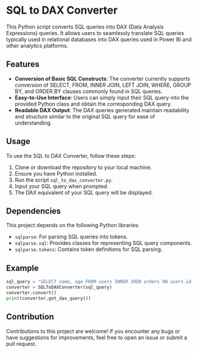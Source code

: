 # SQL to DAX Converter

This Python script converts SQL queries into DAX (Data Analysis Expressions) queries. It allows users to seamlessly translate SQL queries typically used in relational databases into DAX queries used in Power BI and other analytics platforms.

## Features

- **Conversion of Basic SQL Constructs**: The converter currently supports conversion of SELECT, FROM, INNER JOIN, LEFT JOIN, WHERE, GROUP BY, and ORDER BY clauses commonly found in SQL queries.
- **Easy-to-Use Interface**: Users can simply input their SQL query into the provided Python class and obtain the corresponding DAX query.
- **Readable DAX Output**: The DAX queries generated maintain readability and structure similar to the original SQL query for ease of understanding.

## Usage

To use the SQL to DAX Converter, follow these steps:

1. Clone or download the repository to your local machine.
2. Ensure you have Python installed.
3. Run the script `sql_to_dax_converter.py`.
4. Input your SQL query when prompted.
5. The DAX equivalent of your SQL query will be displayed.

## Dependencies

This project depends on the following Python libraries:
- `sqlparse`: For parsing SQL queries into tokens.
- `sqlparse.sql`: Provides classes for representing SQL query components.
- `sqlparse.tokens`: Contains token definitions for SQL parsing.

## Example

```python
sql_query = "SELECT name, age FROM users INNER JOIN orders ON users.id = orders.user_id WHERE age > 30 GROUP BY age ORDER BY name"
converter = SQLToDAXConverter(sql_query)
converter.convert()
print(converter.get_dax_query())
```

## Contribution
Contributions to this project are welcome! If you encounter any bugs or have suggestions for improvements, feel free to open an issue or submit a pull request.
